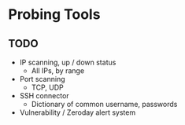 # Probing Tools
## TODO
* IP scanning, up / down status
  * All IPs, by range
* Port scanning
  * TCP, UDP
* SSH connector
  * Dictionary of common username, passwords
* Vulnerability / Zeroday alert system
